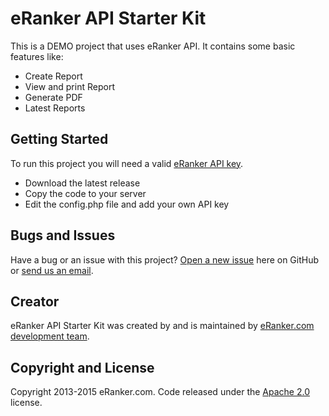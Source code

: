 # eRanker API Starter Kit
This is a DEMO project that uses eRanker API.
It contains some basic features like:
* Create Report
* View and print Report
* Generate PDF
* Latest Reports

## Getting Started

To run this project you will need a valid [eRanker API key](http://www.eranker.com/settings).
* Download the latest release
* Copy the code to your server
* Edit the config.php file and add your own API key

## Bugs and Issues 

Have a bug or an issue with this project? [Open a new issue](https://github.com/eranker/starter-kit/issues) here on GitHub or [send us an email](http://www.eranker.com/contact).

## Creator

eRanker API Starter Kit was created by and is maintained by [eRanker.com development team](http://www.eranker.com/).

## Copyright and License

Copyright 2013-2015 eRanker.com.
Code released under the [Apache 2.0](http://www.apache.org/licenses/LICENSE-2.0) license.